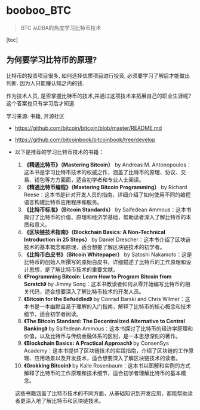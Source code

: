 # booboo_BTC
> BTC 从DBA的角度学习比特币技术

[toc]



## 为何要学习比特币的原理?

比特币的投资项目很多, 如何选择优质项目进行投资, 必须要学习了解后才能做出判断. 因为人只能赚认知之内的钱.

作为技术人员, 是否掌握比特币的技术,并通过这项技术来拓展自己的职业生涯呢? 这个答案也只有学习后才知道. 



学习来源: 书籍, 开源社区

- https://github.com/bitcoin/bitcoin/blob/master/README.md

- https://github.com/bitcoinbook/bitcoinbook/tree/develop

- 以下是推荐的学习比特币技术的书籍：

  1. **《精通比特币》（Mastering Bitcoin）** by Andreas M. Antonopoulos：这本书是学习比特币技术的权威之作，涵盖了比特币的原理、协议、交易、钱包等方方面面，适合初学者和专业人士阅读。
  2. **《精通比特币编程》（Mastering Bitcoin Programming）** by Richard Reese：这本书是针对开发人员的指南，详细介绍了如何使用不同的编程语言构建比特币应用程序和服务。
  3. **《比特币标准》（Bitcoin Standards）** by Saifedean Ammous：这本书探讨了比特币的价值、原理和经济学基础，帮助读者深入了解比特币的本质和意义。
  4. **《区块链技术指南》（Blockchain Basics: A Non-Technical Introduction in 25 Steps）** by Daniel Drescher：这本书介绍了区块链技术的基本概念和原理，适合想要了解区块链技术的初学者。
  5. **《比特币白皮书》（Bitcoin Whitepaper）** by Satoshi Nakamoto：这是比特币的创始人所撰写的原始白皮书，详细描述了比特币的工作原理和设计思想，是了解比特币技术的重要文献。
  6. **《Programming Bitcoin: Learn How to Program Bitcoin from Scratch》** by Jimmy Song：这本书教读者如何从零开始编写比特币的相关代码，适合想要深入了解比特币技术的开发人员。
  7. **《Bitcoin for the Befuddled》** by Conrad Barski and Chris Wilmer：这本书是一本幽默且易于理解的入门指南，解释了比特币的核心概念和技术细节，适合初学者阅读。
  8. **《The Bitcoin Standard: The Decentralized Alternative to Central Banking》** by Saifedean Ammous：这本书探讨了比特币的经济学原理和价值，以及比特币与传统金融体系的区别，是一本思想深刻的著作。
  9. **《Blockchain Basics: A Practical Approach》** by ConsenSys Academy：这本书提供了区块链技术的实践指南，介绍了区块链的工作原理、应用场景以及开发技术，适合想要深入了解区块链技术的读者。
  10. **《Grokking Bitcoin》** by Kalle Rosenbaum：这本书以图解和实例的方式解释了比特币的工作原理和技术细节，适合初学者理解比特币的基本概念。

  这些书籍涵盖了比特币技术的不同方面，从基础知识到开发应用，都能帮助读者更深入地了解比特币和区块链技术。

